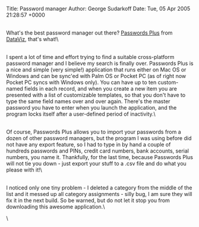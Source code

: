 Title: Password manager
Author: George Sudarkoff
Date: Tue, 05 Apr 2005 21:28:57 +0000

\
What's the best password manager out there? [Passwords
Plus](http://www.dataviz.com/products/passwordsplus/) from
[DataViz](http://www.dataviz.com/), that's what!\

\
I spent a lot of time and effort trying to find a suitable
cross-platform password manager and I believe my search is finally over.
Passwords Plus is a nice and simple (very simple!) application that runs
either on Mac OS or Windows and can be sync'ed with Palm OS or Pocket PC
(as of right now Pocket PC syncs with Windows only). You can have up to
ten custom-named fields in each record, and when you create a new item
you are presented with a list of customizable templates, so that you
don't have to type the same field names over and over again. There's the
master password you have to enter when you launch the application, and
the program locks itself after a user-defined period of inactivity.\

\
Of course, Passwords Plus allows you to import your passwords from a
dozen of other password managers, but the program I was using before did
not have any export feature, so I had to type in by hand a couple of
hundreds passwords and PINs, credit card numbers, bank accounts, serial
numbers, you name it. Thankfully, for the last time, because Passwords
Plus will not tie you down - just export your stuff to a .csv file and
do what you please with it!\

\
I noticed only one tiny problem - I deleted a category from the middle
of the list and it messed up all category assignments - silly bug, I am
sure they will fix it in the next build. So be warned, but do not let it
stop you from downloading this awesome application.\

\

